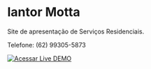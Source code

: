 Iantor Motta
============

Site de apresentação de Serviços Residenciais.

Telefone: (62) 99305-5873

<!-- Usando botão gerado dinamicamente pelo dabuttonfactory.com -->
[![Acessar Live DEMO](http://dabuttonfactory.com/button.png?t=ACESSAR&f=Roboto-Bold&ts=14&tc=fff&hp=16&vp=8&c=2&bgt=unicolored&bgc=009688&shs=2&shc=eee&sho=s)](https://viniciussotnas2.github.io/iantormotta)